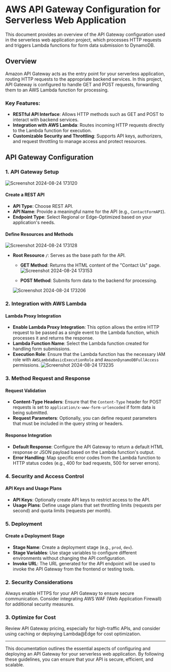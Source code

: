 # AWS API Gateway Configuration for Serverless Web Application

This document provides an overview of the API Gateway configuration used in the serverless web application project, which processes HTTP requests and triggers Lambda functions for form data submission to DynamoDB.

## Overview

Amazon API Gateway acts as the entry point for your serverless application, routing HTTP requests to the appropriate backend services. In this project, API Gateway is configured to handle GET and POST requests, forwarding them to an AWS Lambda function for processing.


### Key Features:
- **RESTful API Interface**: Allows HTTP methods such as GET and POST to interact with backend services.
- **Integration with AWS Lambda**: Routes incoming HTTP requests directly to the Lambda function for execution.
- **Customizable Security and Throttling**: Supports API keys, authorizers, and request throttling to manage access and protect resources.

## API Gateway Configuration

### 1. **API Gateway Setup**
![Screenshot 2024-08-24 173120](https://github.com/user-attachments/assets/68d061e1-0cd2-4042-b12d-6ae457ac238e)
#### **Create a REST API**
- **API Type**: Choose REST API.
- **API Name**: Provide a meaningful name for the API (e.g., `ContactFormAPI`).
- **Endpoint Type**: Select Regional or Edge-Optimized based on your application's needs.

#### **Define Resources and Methods**
![Screenshot 2024-08-24 173128](https://github.com/user-attachments/assets/28ba6d58-7a00-4b7b-bec5-f0772d5e6d8e)


- **Root Resource `/`**: Serves as the base path for the API.
  - **GET Method**: Returns the HTML content of the "Contact Us" page.
   ![Screenshot 2024-08-24 173153](https://github.com/user-attachments/assets/d1c44682-7998-4663-948e-763a68bfa643)

  
  - **POST Method**: Submits form data to the backend for processing.
 
   ![Screenshot 2024-08-24 173206](https://github.com/user-attachments/assets/f848010f-000c-4f5b-a2eb-dc3c13cf8f93)

    

### 2. **Integration with AWS Lambda**

#### **Lambda Proxy Integration**
- **Enable Lambda Proxy Integration**: This option allows the entire HTTP request to be passed as a single event to the Lambda function, which processes it and returns the response.
- **Lambda Function Name**: Select the Lambda function created for handling form submissions.
- **Execution Role**: Ensure that the Lambda function has the necessary IAM role with `AWSLambdaBasicExecutionRole` and `AmazonDynamoDBFullAccess` permissions.
![Screenshot 2024-08-24 173235](https://github.com/user-attachments/assets/63b024e7-3e9a-41d7-b67c-e82d4976751d)

### 3. **Method Request and Response**

#### **Request Validation**
- **Content-Type Headers**: Ensure that the `Content-Type` header for POST requests is set to `application/x-www-form-urlencoded` if form data is being submitted.
- **Request Parameters**: Optionally, you can define request parameters that must be included in the query string or headers.

#### **Response Integration**
- **Default Response**: Configure the API Gateway to return a default HTML response or JSON payload based on the Lambda function's output.
- **Error Handling**: Map specific error codes from the Lambda function to HTTP status codes (e.g., 400 for bad requests, 500 for server errors).

### 4. **Security and Access Control**

#### **API Keys and Usage Plans**
- **API Keys**: Optionally create API keys to restrict access to the API.
- **Usage Plans**: Define usage plans that set throttling limits (requests per second) and quota limits (requests per month).

### 5. **Deployment**

#### **Create a Deployment Stage**
- **Stage Name**: Create a deployment stage (e.g., `prod`, `dev`).
- **Stage Variables**: Use stage variables to configure different environments without changing the API configuration.
- **Invoke URL**: The URL generated for the API endpoint will be used to invoke the API Gateway from the frontend or testing tools.


### 2. **Security Considerations**
Always enable HTTPS for your API Gateway to ensure secure communication. Consider integrating AWS WAF (Web Application Firewall) for additional security measures.

### 3. **Optimize for Cost**
Review API Gateway pricing, especially for high-traffic APIs, and consider using caching or deploying Lambda@Edge for cost optimization.

---

This documentation outlines the essential aspects of configuring and deploying an API Gateway for your serverless web application. By following these guidelines, you can ensure that your API is secure, efficient, and scalable.

